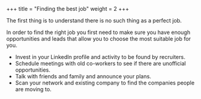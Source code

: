 +++
title = "Finding the best job"
weight = 2
+++

The first thing is to understand there is no such thing as a perfect job.

In order to find the right job you first need to make sure you have enough opportunities and leads that allow you to choose the most suitable job for you.

- Invest in your LinkedIn profile and activity to be found by recruiters.
- Schedule meetings with old co-workers to see if there are unofficial opportunities.
- Talk with friends and family and announce your plans.
- Scan your network and existing company to find the companies people are moving to.

